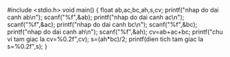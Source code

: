 #include <stdio.h>
void main()
{
float ab,ac,bc,ah,s,cv;
printf("nhap do dai canh ab\n");
scanf("%f",&ab);
printf("nhap do dai canh ac\n");
scanf("%f",&ac);
printf("nhap do dai canh bc\n");
scanf("%f",&bc);
printf("nhap do dai canh ah\n");
scanf("%f",&ah);
cv=ab+ac+bc;
printf("chu vi tam giac la cv=%0.2f",cv);
s=(ah*bc)/2;
printf(dien tich tam giac la s=%0.2f",s);
}
